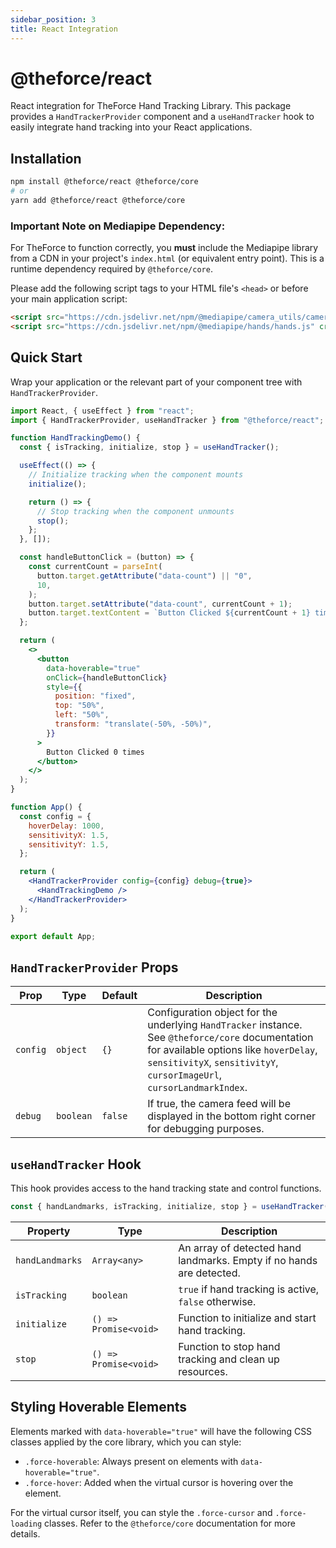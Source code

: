 ```yaml
---
sidebar_position: 3
title: React Integration
---
```


# @theforce/react

React integration for TheForce Hand Tracking Library. This package provides a `HandTrackerProvider` component and a `useHandTracker` hook to easily integrate hand tracking into your React applications.

## Installation

```bash
npm install @theforce/react @theforce/core
# or
yarn add @theforce/react @theforce/core
```

### Important Note on Mediapipe Dependency:

For TheForce to function correctly, you **must** include the Mediapipe library from a CDN in your project's `index.html` (or equivalent entry point). This is a runtime dependency required by `@theforce/core`.

Please add the following script tags to your HTML file's `<head>` or before your main application script:

```html
<script src="https://cdn.jsdelivr.net/npm/@mediapipe/camera_utils/camera_utils.js" crossorigin="anonymous"></script>
<script src="https://cdn.jsdelivr.net/npm/@mediapipe/hands/hands.js" crossorigin="anonymous"></script>
```

## Quick Start

Wrap your application or the relevant part of your component tree with `HandTrackerProvider`.

```jsx
import React, { useEffect } from "react";
import { HandTrackerProvider, useHandTracker } from "@theforce/react";

function HandTrackingDemo() {
  const { isTracking, initialize, stop } = useHandTracker();

  useEffect(() => {
    // Initialize tracking when the component mounts
    initialize();

    return () => {
      // Stop tracking when the component unmounts
      stop();
    };
  }, []);

  const handleButtonClick = (button) => {
    const currentCount = parseInt(
      button.target.getAttribute("data-count") || "0",
      10,
    );
    button.target.setAttribute("data-count", currentCount + 1);
    button.target.textContent = `Button Clicked ${currentCount + 1} times`;
  };

  return (
    <>
      <button
        data-hoverable="true"
        onClick={handleButtonClick}
        style={{
          position: "fixed",
          top: "50%",
          left: "50%",
          transform: "translate(-50%, -50%)",
        }}
      >
        Button Clicked 0 times
      </button>
    </>
  );
}

function App() {
  const config = {
    hoverDelay: 1000,
    sensitivityX: 1.5,
    sensitivityY: 1.5,
  };

  return (
    <HandTrackerProvider config={config} debug={true}>
      <HandTrackingDemo />
    </HandTrackerProvider>
  );
}

export default App;
```

## `HandTrackerProvider` Props

| Prop     | Type      | Default | Description                                                                                                                                                                                                          |
| -------- | --------- | ------- | -------------------------------------------------------------------------------------------------------------------------------------------------------------------------------------------------------------------- |
| `config` | `object`  | `{}`    | Configuration object for the underlying `HandTracker` instance. See `@theforce/core` documentation for available options like `hoverDelay`, `sensitivityX`, `sensitivityY`, `cursorImageUrl`, `cursorLandmarkIndex`. |
| `debug`  | `boolean` | `false` | If true, the camera feed will be displayed in the bottom right corner for debugging purposes.                                                                                                                        |

## `useHandTracker` Hook

This hook provides access to the hand tracking state and control functions.

```javascript
const { handLandmarks, isTracking, initialize, stop } = useHandTracker();
```

| Property        | Type                  | Description                                                          |
| --------------- | --------------------- | -------------------------------------------------------------------- |
| `handLandmarks` | `Array<any>`          | An array of detected hand landmarks. Empty if no hands are detected. |
| `isTracking`    | `boolean`             | `true` if hand tracking is active, `false` otherwise.                |
| `initialize`    | `() => Promise<void>` | Function to initialize and start hand tracking.                      |
| `stop`          | `() => Promise<void>` | Function to stop hand tracking and clean up resources.               |

## Styling Hoverable Elements

Elements marked with `data-hoverable="true"` will have the following CSS classes applied by the core library, which you can style:

- `.force-hoverable`: Always present on elements with `data-hoverable="true"`.
- `.force-hover`: Added when the virtual cursor is hovering over the element.

For the virtual cursor itself, you can style the `.force-cursor` and `.force-loading` classes. Refer to the `@theforce/core` documentation for more details.
